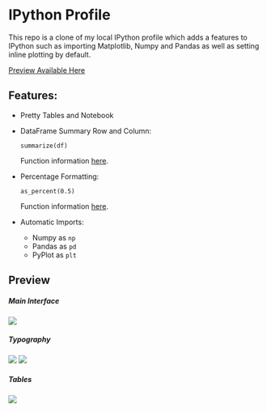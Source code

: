 # IPython Profile

This repo is a clone of my local IPython profile which adds a features to
IPython such as importing Matplotlib, Numpy and Pandas as well as setting inline
plotting by default.

[Preview Available Here](https://imgur.com/a/y95sC)

## Features:

* Pretty Tables and Notebook

* DataFrame Summary Row and Column:

    ```
    summarize(df)
    ```

    Function information [here](https://github.com/HHammond/ipython-profile/blame/master/startup/01_init_formatting.py#L7-L37).

* Percentage Formatting:

    ```
    as_percent(0.5)
    ```
    
    Function information [here](https://github.com/HHammond/ipython-profile/blame/master/startup/01_init_formatting.py#L40-L55).

* Automatic Imports:
    * Numpy as `np`
    * Pandas as `pd`
    * PyPlot as `plt`

## Preview

##### Main Interface
![](http://i.imgur.com/2VmQyZh.png)

##### Typography
![](http://i.imgur.com/ZMTginu.png)
![](http://i.imgur.com/f7wSnyz.png)

##### Tables
![](http://i.imgur.com/JCgBgYq.png)

